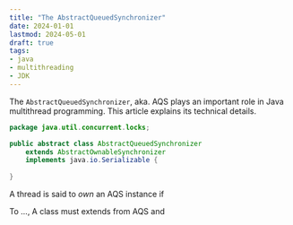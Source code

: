 ```yaml
---
title: "The AbstractQueuedSynchronizer"
date: 2024-01-01
lastmod: 2024-05-01
draft: true
tags:
- java
- multithreading
- JDK
---
```


The `AbstractQueuedSynchronizer`, aka. AQS plays an important role in Java multithread programming.
This article explains its technical details.

<!--more-->


```java
package java.util.concurrent.locks;

public abstract class AbstractQueuedSynchronizer
    extends AbstractOwnableSynchronizer
    implements java.io.Serializable {
        
}
```

A thread is said to *own* an AQS instance if 

To ..., A class must extends from AQS and